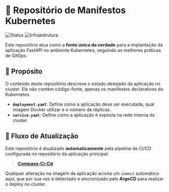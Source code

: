 # 📄 Repositório de Manifestos Kubernetes

![Status](https://img.shields.io/badge/gerenciado_por-ArgoCD-EF7B4D?style=for-the-badge&logo=argo&logoColor=white)
![Infraestrutura](https://img.shields.io/badge/infra_como-código-blueviolet?style=for-the-badge)

Este repositório atua como a **fonte única da verdade** para a implantação da aplicação FastAPI no ambiente Kubernetes, seguindo as melhores práticas de GitOps.

## 🎯 Propósito

O conteúdo deste repositório descreve o estado desejado da aplicação no cluster. Ele não contém código-fonte, apenas os manifestos declarativos do Kubernetes.

- **`deployment.yaml`**: Define como a aplicação deve ser executada, qual imagem Docker utilizar e o número de réplicas.
- **`service.yaml`**: Define como a aplicação é exposta na rede interna do cluster.

## 🔄 Fluxo de Atualização

Este repositório é atualizado **automaticamente** pela pipeline de CI/CD configurada no repositório da aplicação principal:

> **[Compass-Ci-Cd](https://github.com/BernardoMeucci/Compass-Ci-Cd)**

Qualquer alteração na imagem da aplicação aciona um `commit` automático aqui, que por sua vez é detectado e sincronizado pelo **ArgoCD** para realizar o deploy no cluster.